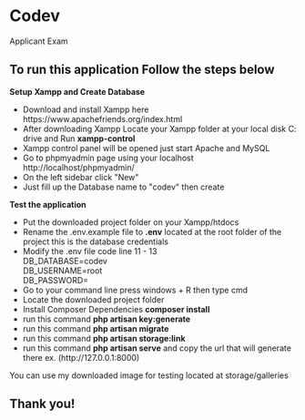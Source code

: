 # Codev
 Applicant Exam

<h2>To run this application Follow the steps below</h2>
<b>Setup Xampp and Create Database</b>
<ul>
 <li>Download and install Xampp here https://www.apachefriends.org/index.html</li>
 <li>After downloading Xampp Locate your Xampp folder at your local disk C: drive and Run <b>xampp-control</b></li>
 <li>Xampp control panel will be opened just start Apache and MySQL</li>
 <li>Go to phpmyadmin page using your localhost http://localhost/phpmyadmin/</li>
 <li>On the left sidebar click "New"</li>
 <li>Just fill up the Database name to "codev" then create</li>
 </ul>
 <b>Test the application</b>
<ul>
 <li>Put the downloaded project folder on your Xampp/htdocs</li>
 <li>Rename the .env.example file to <b>.env</b> located at the root folder of the project this is the database credentials</li>
<li>Modify the .env file code line 11 - 13<br />
DB_DATABASE=codev<br />
DB_USERNAME=root<br />
DB_PASSWORD=
</li>
 <li>Go to your command line press windows + R then type cmd</li>
 <li>Locate the downloaded project folder</li>
 <li>Install Composer Dependencies <b>composer install</b></li>
  <li>run this command <b>php artisan key:generate</b></li>
 <li>run this command <b>php artisan migrate</b></li>
 <li> run this command <b>php artisan storage:link</b>
 <li>run this command <b>php artisan serve</b> and copy the url that will generate there ex. (http://127.0.0.1:8000)</li>
 </ul>
 
 You can use my downloaded image for testing located at storage/galleries

<h2>Thank you!</h2>
